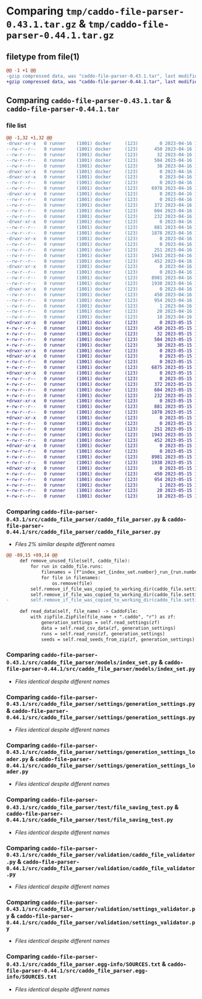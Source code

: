 # Comparing `tmp/caddo-file-parser-0.43.1.tar.gz` & `tmp/caddo-file-parser-0.44.1.tar.gz`

## filetype from file(1)

```diff
@@ -1 +1 @@
-gzip compressed data, was "caddo-file-parser-0.43.1.tar", last modified: Sun Apr 16 14:54:13 2023, max compression
+gzip compressed data, was "caddo-file-parser-0.44.1.tar", last modified: Mon May 15 17:12:57 2023, max compression
```

## Comparing `caddo-file-parser-0.43.1.tar` & `caddo-file-parser-0.44.1.tar`

### file list

```diff
@@ -1,32 +1,32 @@
-drwxr-xr-x   0 runner    (1001) docker     (123)        0 2023-04-16 14:54:13.318815 caddo-file-parser-0.43.1/
--rw-r--r--   0 runner    (1001) docker     (123)      450 2023-04-16 14:54:13.318815 caddo-file-parser-0.43.1/PKG-INFO
--rw-r--r--   0 runner    (1001) docker     (123)       32 2023-04-16 14:53:58.000000 caddo-file-parser-0.43.1/README.md
--rw-r--r--   0 runner    (1001) docker     (123)      504 2023-04-16 14:53:58.000000 caddo-file-parser-0.43.1/pyproject.toml
--rw-r--r--   0 runner    (1001) docker     (123)       38 2023-04-16 14:54:13.322815 caddo-file-parser-0.43.1/setup.cfg
-drwxr-xr-x   0 runner    (1001) docker     (123)        0 2023-04-16 14:54:13.314815 caddo-file-parser-0.43.1/src/
-drwxr-xr-x   0 runner    (1001) docker     (123)        0 2023-04-16 14:54:13.318815 caddo-file-parser-0.43.1/src/caddo_file_parser/
--rw-r--r--   0 runner    (1001) docker     (123)        0 2023-04-16 14:53:58.000000 caddo-file-parser-0.43.1/src/caddo_file_parser/__init__.py
--rw-r--r--   0 runner    (1001) docker     (123)     6978 2023-04-16 14:53:58.000000 caddo-file-parser-0.43.1/src/caddo_file_parser/caddo_file_parser.py
-drwxr-xr-x   0 runner    (1001) docker     (123)        0 2023-04-16 14:54:13.318815 caddo-file-parser-0.43.1/src/caddo_file_parser/models/
--rw-r--r--   0 runner    (1001) docker     (123)        0 2023-04-16 14:53:58.000000 caddo-file-parser-0.43.1/src/caddo_file_parser/models/__init__.py
--rw-r--r--   0 runner    (1001) docker     (123)      372 2023-04-16 14:53:58.000000 caddo-file-parser-0.43.1/src/caddo_file_parser/models/caddo_file.py
--rw-r--r--   0 runner    (1001) docker     (123)      604 2023-04-16 14:53:58.000000 caddo-file-parser-0.43.1/src/caddo_file_parser/models/index_set.py
--rw-r--r--   0 runner    (1001) docker     (123)      232 2023-04-16 14:53:58.000000 caddo-file-parser-0.43.1/src/caddo_file_parser/models/run.py
-drwxr-xr-x   0 runner    (1001) docker     (123)        0 2023-04-16 14:54:13.318815 caddo-file-parser-0.43.1/src/caddo_file_parser/settings/
--rw-r--r--   0 runner    (1001) docker     (123)      881 2023-04-16 14:53:58.000000 caddo-file-parser-0.43.1/src/caddo_file_parser/settings/generation_settings.py
--rw-r--r--   0 runner    (1001) docker     (123)     1878 2023-04-16 14:53:58.000000 caddo-file-parser-0.43.1/src/caddo_file_parser/settings/generation_settings_loader.py
-drwxr-xr-x   0 runner    (1001) docker     (123)        0 2023-04-16 14:54:13.318815 caddo-file-parser-0.43.1/src/caddo_file_parser/test/
--rw-r--r--   0 runner    (1001) docker     (123)        0 2023-04-16 14:53:58.000000 caddo-file-parser-0.43.1/src/caddo_file_parser/test/__init__.py
--rw-r--r--   0 runner    (1001) docker     (123)      251 2023-04-16 14:53:58.000000 caddo-file-parser-0.43.1/src/caddo_file_parser/test/file_reading_test.py
--rw-r--r--   0 runner    (1001) docker     (123)     1943 2023-04-16 14:53:58.000000 caddo-file-parser-0.43.1/src/caddo_file_parser/test/file_saving_test.py
--rw-r--r--   0 runner    (1001) docker     (123)      452 2023-04-16 14:53:58.000000 caddo-file-parser-0.43.1/src/caddo_file_parser/test/settings_loader_test.py
-drwxr-xr-x   0 runner    (1001) docker     (123)        0 2023-04-16 14:54:13.318815 caddo-file-parser-0.43.1/src/caddo_file_parser/validation/
--rw-r--r--   0 runner    (1001) docker     (123)        0 2023-04-16 14:53:58.000000 caddo-file-parser-0.43.1/src/caddo_file_parser/validation/__init__.py
--rw-r--r--   0 runner    (1001) docker     (123)     8981 2023-04-16 14:53:58.000000 caddo-file-parser-0.43.1/src/caddo_file_parser/validation/caddo_file_validator.py
--rw-r--r--   0 runner    (1001) docker     (123)     1938 2023-04-16 14:53:58.000000 caddo-file-parser-0.43.1/src/caddo_file_parser/validation/settings_validator.py
-drwxr-xr-x   0 runner    (1001) docker     (123)        0 2023-04-16 14:54:13.318815 caddo-file-parser-0.43.1/src/caddo_file_parser.egg-info/
--rw-r--r--   0 runner    (1001) docker     (123)      450 2023-04-16 14:54:13.000000 caddo-file-parser-0.43.1/src/caddo_file_parser.egg-info/PKG-INFO
--rw-r--r--   0 runner    (1001) docker     (123)      954 2023-04-16 14:54:13.000000 caddo-file-parser-0.43.1/src/caddo_file_parser.egg-info/SOURCES.txt
--rw-r--r--   0 runner    (1001) docker     (123)        1 2023-04-16 14:54:13.000000 caddo-file-parser-0.43.1/src/caddo_file_parser.egg-info/dependency_links.txt
--rw-r--r--   0 runner    (1001) docker     (123)       20 2023-04-16 14:54:13.000000 caddo-file-parser-0.43.1/src/caddo_file_parser.egg-info/requires.txt
--rw-r--r--   0 runner    (1001) docker     (123)       18 2023-04-16 14:54:13.000000 caddo-file-parser-0.43.1/src/caddo_file_parser.egg-info/top_level.txt
+drwxr-xr-x   0 runner    (1001) docker     (123)        0 2023-05-15 17:12:57.377634 caddo-file-parser-0.44.1/
+-rw-r--r--   0 runner    (1001) docker     (123)      450 2023-05-15 17:12:57.377634 caddo-file-parser-0.44.1/PKG-INFO
+-rw-r--r--   0 runner    (1001) docker     (123)       32 2023-05-15 17:12:44.000000 caddo-file-parser-0.44.1/README.md
+-rw-r--r--   0 runner    (1001) docker     (123)      504 2023-05-15 17:12:44.000000 caddo-file-parser-0.44.1/pyproject.toml
+-rw-r--r--   0 runner    (1001) docker     (123)       38 2023-05-15 17:12:57.377634 caddo-file-parser-0.44.1/setup.cfg
+drwxr-xr-x   0 runner    (1001) docker     (123)        0 2023-05-15 17:12:57.373634 caddo-file-parser-0.44.1/src/
+drwxr-xr-x   0 runner    (1001) docker     (123)        0 2023-05-15 17:12:57.377634 caddo-file-parser-0.44.1/src/caddo_file_parser/
+-rw-r--r--   0 runner    (1001) docker     (123)        0 2023-05-15 17:12:44.000000 caddo-file-parser-0.44.1/src/caddo_file_parser/__init__.py
+-rw-r--r--   0 runner    (1001) docker     (123)     6875 2023-05-15 17:12:44.000000 caddo-file-parser-0.44.1/src/caddo_file_parser/caddo_file_parser.py
+drwxr-xr-x   0 runner    (1001) docker     (123)        0 2023-05-15 17:12:57.377634 caddo-file-parser-0.44.1/src/caddo_file_parser/models/
+-rw-r--r--   0 runner    (1001) docker     (123)        0 2023-05-15 17:12:44.000000 caddo-file-parser-0.44.1/src/caddo_file_parser/models/__init__.py
+-rw-r--r--   0 runner    (1001) docker     (123)      372 2023-05-15 17:12:44.000000 caddo-file-parser-0.44.1/src/caddo_file_parser/models/caddo_file.py
+-rw-r--r--   0 runner    (1001) docker     (123)      604 2023-05-15 17:12:44.000000 caddo-file-parser-0.44.1/src/caddo_file_parser/models/index_set.py
+-rw-r--r--   0 runner    (1001) docker     (123)      232 2023-05-15 17:12:44.000000 caddo-file-parser-0.44.1/src/caddo_file_parser/models/run.py
+drwxr-xr-x   0 runner    (1001) docker     (123)        0 2023-05-15 17:12:57.377634 caddo-file-parser-0.44.1/src/caddo_file_parser/settings/
+-rw-r--r--   0 runner    (1001) docker     (123)      881 2023-05-15 17:12:44.000000 caddo-file-parser-0.44.1/src/caddo_file_parser/settings/generation_settings.py
+-rw-r--r--   0 runner    (1001) docker     (123)     1878 2023-05-15 17:12:44.000000 caddo-file-parser-0.44.1/src/caddo_file_parser/settings/generation_settings_loader.py
+drwxr-xr-x   0 runner    (1001) docker     (123)        0 2023-05-15 17:12:57.377634 caddo-file-parser-0.44.1/src/caddo_file_parser/test/
+-rw-r--r--   0 runner    (1001) docker     (123)        0 2023-05-15 17:12:44.000000 caddo-file-parser-0.44.1/src/caddo_file_parser/test/__init__.py
+-rw-r--r--   0 runner    (1001) docker     (123)      251 2023-05-15 17:12:44.000000 caddo-file-parser-0.44.1/src/caddo_file_parser/test/file_reading_test.py
+-rw-r--r--   0 runner    (1001) docker     (123)     1943 2023-05-15 17:12:44.000000 caddo-file-parser-0.44.1/src/caddo_file_parser/test/file_saving_test.py
+-rw-r--r--   0 runner    (1001) docker     (123)      452 2023-05-15 17:12:44.000000 caddo-file-parser-0.44.1/src/caddo_file_parser/test/settings_loader_test.py
+drwxr-xr-x   0 runner    (1001) docker     (123)        0 2023-05-15 17:12:57.377634 caddo-file-parser-0.44.1/src/caddo_file_parser/validation/
+-rw-r--r--   0 runner    (1001) docker     (123)        0 2023-05-15 17:12:44.000000 caddo-file-parser-0.44.1/src/caddo_file_parser/validation/__init__.py
+-rw-r--r--   0 runner    (1001) docker     (123)     8981 2023-05-15 17:12:44.000000 caddo-file-parser-0.44.1/src/caddo_file_parser/validation/caddo_file_validator.py
+-rw-r--r--   0 runner    (1001) docker     (123)     1938 2023-05-15 17:12:44.000000 caddo-file-parser-0.44.1/src/caddo_file_parser/validation/settings_validator.py
+drwxr-xr-x   0 runner    (1001) docker     (123)        0 2023-05-15 17:12:57.377634 caddo-file-parser-0.44.1/src/caddo_file_parser.egg-info/
+-rw-r--r--   0 runner    (1001) docker     (123)      450 2023-05-15 17:12:57.000000 caddo-file-parser-0.44.1/src/caddo_file_parser.egg-info/PKG-INFO
+-rw-r--r--   0 runner    (1001) docker     (123)      954 2023-05-15 17:12:57.000000 caddo-file-parser-0.44.1/src/caddo_file_parser.egg-info/SOURCES.txt
+-rw-r--r--   0 runner    (1001) docker     (123)        1 2023-05-15 17:12:57.000000 caddo-file-parser-0.44.1/src/caddo_file_parser.egg-info/dependency_links.txt
+-rw-r--r--   0 runner    (1001) docker     (123)       20 2023-05-15 17:12:57.000000 caddo-file-parser-0.44.1/src/caddo_file_parser.egg-info/requires.txt
+-rw-r--r--   0 runner    (1001) docker     (123)       18 2023-05-15 17:12:57.000000 caddo-file-parser-0.44.1/src/caddo_file_parser.egg-info/top_level.txt
```

### Comparing `caddo-file-parser-0.43.1/src/caddo_file_parser/caddo_file_parser.py` & `caddo-file-parser-0.44.1/src/caddo_file_parser/caddo_file_parser.py`

 * *Files 2% similar despite different names*

```diff
@@ -89,15 +89,14 @@
     def remove_unused_file(self, caddo_file):
         for run in caddo_file.runs:
             filenames = [f"index_set_{index_set.number}_run_{run.number}.yaml" for index_set in run.index_sets]
             for file in filenames:
                 os.remove(file)
         self.remove_if_file_was_copied_to_working_dir(caddo_file.settings.data_splitting_folding_seeds_file_path, "seeds.yaml")
         self.remove_if_file_was_copied_to_working_dir(caddo_file.settings.data_settings_file_path, "settings.yaml")
-        self.remove_if_file_was_copied_to_working_dir(caddo_file.settings.data_input_path, "data.csv")
 
     def read_data(self, file_name) -> CaddoFile:
         with zipfile.ZipFile(file_name + ".caddo", "r") as zf:
             generation_settings = self.read_settings(zf)
             data = self.read_csv_data(zf, generation_settings)
             runs = self.read_runs(zf, generation_settings)
             seeds = self.read_seeds_from_zip(zf, generation_settings)
```

### Comparing `caddo-file-parser-0.43.1/src/caddo_file_parser/models/index_set.py` & `caddo-file-parser-0.44.1/src/caddo_file_parser/models/index_set.py`

 * *Files identical despite different names*

### Comparing `caddo-file-parser-0.43.1/src/caddo_file_parser/settings/generation_settings.py` & `caddo-file-parser-0.44.1/src/caddo_file_parser/settings/generation_settings.py`

 * *Files identical despite different names*

### Comparing `caddo-file-parser-0.43.1/src/caddo_file_parser/settings/generation_settings_loader.py` & `caddo-file-parser-0.44.1/src/caddo_file_parser/settings/generation_settings_loader.py`

 * *Files identical despite different names*

### Comparing `caddo-file-parser-0.43.1/src/caddo_file_parser/test/file_saving_test.py` & `caddo-file-parser-0.44.1/src/caddo_file_parser/test/file_saving_test.py`

 * *Files identical despite different names*

### Comparing `caddo-file-parser-0.43.1/src/caddo_file_parser/validation/caddo_file_validator.py` & `caddo-file-parser-0.44.1/src/caddo_file_parser/validation/caddo_file_validator.py`

 * *Files identical despite different names*

### Comparing `caddo-file-parser-0.43.1/src/caddo_file_parser/validation/settings_validator.py` & `caddo-file-parser-0.44.1/src/caddo_file_parser/validation/settings_validator.py`

 * *Files identical despite different names*

### Comparing `caddo-file-parser-0.43.1/src/caddo_file_parser.egg-info/SOURCES.txt` & `caddo-file-parser-0.44.1/src/caddo_file_parser.egg-info/SOURCES.txt`

 * *Files identical despite different names*

